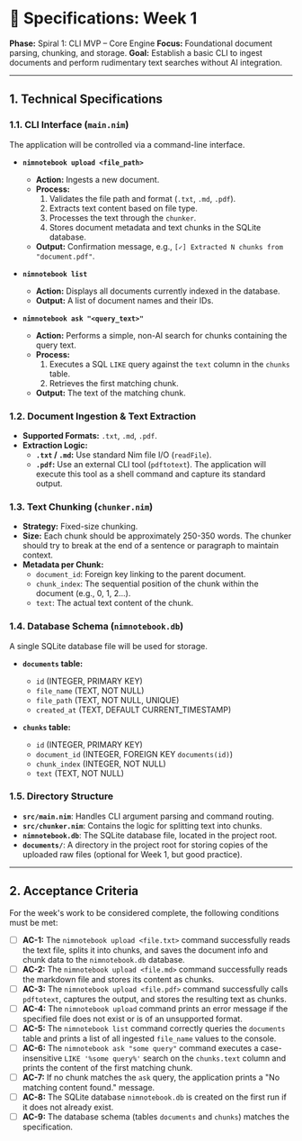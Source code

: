# 📝 Specifications: Week 1

**Phase:** Spiral 1: CLI MVP – Core Engine
**Focus:** Foundational document parsing, chunking, and storage.
**Goal:** Establish a basic CLI to ingest documents and perform rudimentary text searches without AI integration.

---

## 1. Technical Specifications

### 1.1. CLI Interface (`main.nim`)

The application will be controlled via a command-line interface.

- **`nimnotebook upload <file_path>`**
  - **Action:** Ingests a new document.
  - **Process:**
    1.  Validates the file path and format (`.txt`, `.md`, `.pdf`).
    2.  Extracts text content based on file type.
    3.  Processes the text through the `chunker`.
    4.  Stores document metadata and text chunks in the SQLite database.
  - **Output:** Confirmation message, e.g., `[✓] Extracted N chunks from "document.pdf"`.

- **`nimnotebook list`**
  - **Action:** Displays all documents currently indexed in the database.
  - **Output:** A list of document names and their IDs.

- **`nimnotebook ask "<query_text>"`**
  - **Action:** Performs a simple, non-AI search for chunks containing the query text.
  - **Process:**
    1.  Executes a SQL `LIKE` query against the `text` column in the `chunks` table.
    2.  Retrieves the first matching chunk.
  - **Output:** The text of the matching chunk.

### 1.2. Document Ingestion & Text Extraction

- **Supported Formats:** `.txt`, `.md`, `.pdf`.
- **Extraction Logic:**
  - **`.txt` / `.md`:** Use standard Nim file I/O (`readFile`).
  - **`.pdf`:** Use an external CLI tool (`pdftotext`). The application will execute this tool as a shell command and capture its standard output.

### 1.3. Text Chunking (`chunker.nim`)

- **Strategy:** Fixed-size chunking.
- **Size:** Each chunk should be approximately 250-350 words. The chunker should try to break at the end of a sentence or paragraph to maintain context.
- **Metadata per Chunk:**
  - `document_id`: Foreign key linking to the parent document.
  - `chunk_index`: The sequential position of the chunk within the document (e.g., 0, 1, 2...).
  - `text`: The actual text content of the chunk.

### 1.4. Database Schema (`nimnotebook.db`)

A single SQLite database file will be used for storage.

- **`documents` table:**
  - `id` (INTEGER, PRIMARY KEY)
  - `file_name` (TEXT, NOT NULL)
  - `file_path` (TEXT, NOT NULL, UNIQUE)
  - `created_at` (TEXT, DEFAULT CURRENT_TIMESTAMP)

- **`chunks` table:**
  - `id` (INTEGER, PRIMARY KEY)
  - `document_id` (INTEGER, FOREIGN KEY `documents(id)`)
  - `chunk_index` (INTEGER, NOT NULL)
  - `text` (TEXT, NOT NULL)

### 1.5. Directory Structure

- **`src/main.nim`**: Handles CLI argument parsing and command routing.
- **`src/chunker.nim`**: Contains the logic for splitting text into chunks.
- **`nimnotebook.db`**: The SQLite database file, located in the project root.
- **`documents/`**: A directory in the project root for storing copies of the uploaded raw files (optional for Week 1, but good practice).

---

## 2. Acceptance Criteria

For the week's work to be considered complete, the following conditions must be met:

- [ ] **AC-1:** The `nimnotebook upload <file.txt>` command successfully reads the text file, splits it into chunks, and saves the document info and chunk data to the `nimnotebook.db` database.
- [ ] **AC-2:** The `nimnotebook upload <file.md>` command successfully reads the markdown file and stores its content as chunks.
- [ ] **AC-3:** The `nimnotebook upload <file.pdf>` command successfully calls `pdftotext`, captures the output, and stores the resulting text as chunks.
- [ ] **AC-4:** The `nimnotebook upload` command prints an error message if the specified file does not exist or is of an unsupported format.
- [ ] **AC-5:** The `nimnotebook list` command correctly queries the `documents` table and prints a list of all ingested `file_name` values to the console.
- [ ] **AC-6:** The `nimnotebook ask "some query"` command executes a case-insensitive `LIKE '%some query%'` search on the `chunks.text` column and prints the content of the first matching chunk.
- [ ] **AC-7:** If no chunk matches the `ask` query, the application prints a "No matching content found." message.
- [ ] **AC-8:** The SQLite database `nimnotebook.db` is created on the first run if it does not already exist.
- [ ] **AC-9:** The database schema (tables `documents` and `chunks`) matches the specification.
